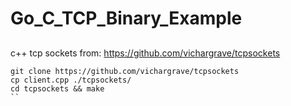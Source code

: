 # Go_C_TCP_Binary_Example
## 
c++ tcp sockets from: https://github.com/vichargrave/tcpsockets

```
git clone https://github.com/vichargrave/tcpsockets
cp client.cpp ./tcpsockets/
cd tcpsockets && make
``
